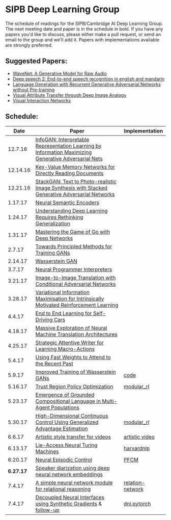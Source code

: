 # SIPB Deep Learning Group
The schedule of readings for the SIPB/Cambridge AI Deep Learning Group. The next meeting date and paper is in the schedule in bold. If you have any papers you'd like to discuss, please either make a pull request, or send an email to the group and we'll add it. Papers with implementations available are strongly preferred.


## Suggested Papers:

* [WaveNet: A Generative Model for Raw Audio](https://arxiv.org/abs/1609.03499v2)
* [Deep speech 2: End-to-end speech recognition in english and mandarin](https://arxiv.org/abs/1512.02595)
* [Language Generation with Recurrent Generative Adversarial Networks without Pre-training](https://arxiv.org/abs/1706.01399)
* [Visual Attribute Transfer through Deep Image Analogy](https://arxiv.org/abs/1705.01088)
* [Visual Interaction Networks](https://arxiv.org/abs/1706.01433)


## Schedule:


| Date  | Paper | Implementation |
| ------------- | ------------- |------------- |
| 12.7.16  | [InfoGAN: Interpretable Representation Learning by Information Maximizing Generative Adversarial Nets](https://arxiv.org/abs/1606.03657)  |
|12.14.16|[Key-Value Memory Networks for Directly Reading Documents](https://arxiv.org/abs/1606.03126)||
|12.21.16|[StackGAN: Text to Photo-realistic Image Synthesis with Stacked Generative Adversarial Networks](https://arxiv.org/abs/1612.03242/)||
|1.17.17|[Neural Semantic Encoders](https://arxiv.org/abs/1607.04315)||
|1.24.17|[Understanding Deep Learning Requires Rethinking Generalization](https://arxiv.org/abs/1611.03530)||
|1.31.17|[Mastering the Game of Go with Deep Networks](http://airesearch.com/wp-content/uploads/2016/01/deepmind-mastering-go.pdf)||
|2.7.17|[Towards Principled Methods for Training GANs](https://arxiv.org/abs/1701.04862)||
|2.14.17|[Wasserstein GAN](https://arxiv.org/abs/1701.07875)||
|3.7.17|[Neural Programmer Interpreters](https://arxiv.org/abs/1511.06279)||
|3.21.17|[Image-to-Image Translation with Conditional Adversarial Networks](https://arxiv.org/abs/1611.07004)||
|3.28.17|[Variational Information Maximisation for Intrinsically Motivated Reinforcement Learning](https://arxiv.org/abs/1509.08731)||
|4.4.17|[End to End Learning for Self-Driving Cars](https://arxiv.org/abs/1604.07316)||
|4.18.17|[Massive Exploration of Neural Machine Translation Architectures](https://arxiv.org/abs/1703.03906)||
|4.25.17|[Strategic Attentive Writer for Learning Macro-Actions](https://arxiv.org/abs/1606.04695)||
|5.4.17|[Using Fast Weights to Attend to the Recent Past](https://arxiv.org/abs/1610.06258)||
|5.9.17|[Improved Training of Wasserstein GANs](https://arxiv.org/abs/1704.00028)|[code](https://github.com/igul222/improved_wgan_training)|
|5.16.17|[Trust Region Policy Optimization](https://arxiv.org/abs/1502.05477)|[modular_rl](https://github.com/joschu/modular_rl)|
|5.23.17|[Emergence of Grounded Compositional Language in Multi-Agent Populations](https://arxiv.org/abs/1703.04908)||
|5.30.17|[High-Dimensional Continuous Control Using Generalized Advantage Estimation](https://arxiv.org/abs/1506.02438)|[modular_rl](https://github.com/joschu/modular_rl)|
|6.6.17|[Artistic style transfer for videos](https://arxiv.org/abs/1604.08610)|[artistic video](https://github.com/manuelruder/artistic-videos)|
|6.13.17|[Lie-Access Neural Turing Machines](https://arxiv.org/abs/1611.02854)|[harvardnlp](https://github.com/harvardnlp/lie-access-memory)|
|6.20.17|[Neural Episodic Control](https://arxiv.org/abs/1703.01988)|[PFCM](https://github.com/PFCM/neural-episodic-control)|
|__6.27.17__|[Speaker diarization using deep neural network embeddings](http://www.danielpovey.com/files/2017_icassp_diarization_embeddings.pdf)||
|7.4.17|[A simple neural network module for relational reasoning](https://arxiv.org/abs/1706.01427)|[relation-network](https://github.com/Alan-Lee123/relation-network)|
|7.4.17|[Decoupled Neural Interfaces using Synthetic Gradients](https://arxiv.org/abs/1608.05343) & [follow-up](https://arxiv.org/abs/1703.00522)|[dni.pytorch](https://github.com/andrewliao11/dni.pytorch)|
